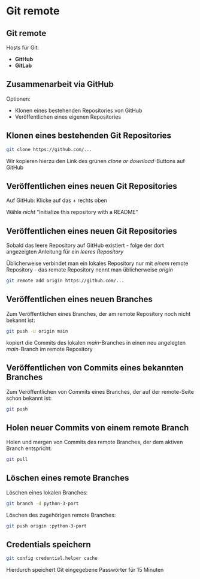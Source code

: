 # Git remote

## Git remote

Hosts für Git:

- **GitHub**
- **GitLab**

## Zusammenarbeit via GitHub

Optionen:

- Klonen eines bestehenden Repositories von GitHub
- Veröffentlichen eines eigenen Repositories

## Klonen eines bestehenden Git Repositories

```bash
git clone https://github.com/...
```

Wir kopieren hierzu den Link des grünen _clone or download_-Buttons auf GitHub

## Veröffentlichen eines neuen Git Repositories

Auf GitHub: Klicke auf das _+_ rechts oben

Wähle _nicht_ "Initialize this repository with a README"

## Veröffentlichen eines neuen Git Repositories

Sobald das leere Repository auf GitHub existiert - folge der dort angezeigten Anleitung für ein _leeres Repository_

Üblicherweise verbindet man ein lokales Repository nur mit _einem_ remote Repository - das remote Repository nennt man üblicherweise _origin_

```bash
git remote add origin https://github.com/...
```

## Veröffentlichen eines neuen Branches

Zum Veröffentlichen eines Branches, der am remote Repository noch nicht bekannt ist:

```bash
git push -u origin main
```

kopiert die Commits des lokalen _main_-Branches in einen neu angelegten _main_-Branch im remote Repository

## Veröffentlichen von Commits eines bekannten Branches

Zum Veröffentlichen von Commits eines Branches, der auf der remote-Seite schon bekannt ist:

```bash
git push
```

## Holen neuer Commits von einem remote Branch

Holen und mergen von Commits des remote Branches, der dem aktiven Branch entspricht:

```bash
git pull
```

## Löschen eines remote Branches

Löschen eines lokalen Branches:

```bash
git branch -d python-3-port
```

Löschen des zugehörigen remote Branches:

```bash
git push origin :python-3-port
```

## Credentials speichern

```bash
git config credential.helper cache
```

Hierdurch speichert Git eingegebene Passwörter für 15 Minuten
